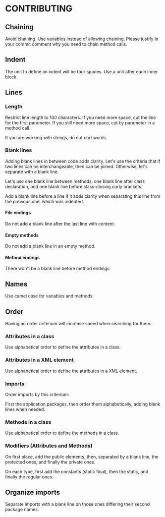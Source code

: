 # CONTRIBUTING

## Chaining
Avoid chaining. Use variables instead of allowing chaining. Please justify in your commit comment
why you need to chain method calls.

## Indent
The unit to define an indent will be four spaces. Use a unit after each inner block.

## Lines

### Length
Restrict line length to 100 characters. If you need more space, cut the line for the first
parameter. If you still need more space, cut by parameter in a method call.

If you are working with strings, do not curt words.

### Blank lines
Adding blank lines in between code adds clarity. Let's use the criteria that if two lines can be
interchangeable, then can be joined. Otherwise, let's separate with a blank line.

Let's use one blank line between methods, one blank line after class declaration, and one blank line
before class-closing curly brackets.

Add a blank line before a line if it adds clarity when separating this line from the previous one,
which was indented.

#### File endings
Do not add a blank line after the last line with content.

#### Empty methods
Do not add a blank line in an empty method.

#### Method endings
There won't be a blank line before method endings.

## Names
Use camel case for variables and methods.

## Order
Having an order criterium  will increase speed when searching for them.

### Attributes in a class
Use alphabetical order to define the attributes in a class.

### Attributes in a XML element
Use alphabetical order to define the attributes in a XML element.

### Imports
Order imports by this criterium:

First the application packages, then order them alphabetically, adding blank lines when needed.

### Methods in a class
Use alphabetical order to define the methods in a class.

### Modifiers (Attributes and Methods)
On first place, add the public elements, then, separated by a blank line, the protected ones, and
finally the private ones.

On each type, first add the constants (static final), then the static, and finally the regular ones.

## Organize imports
Separate imports with a blank line on those ones differing their second package names.